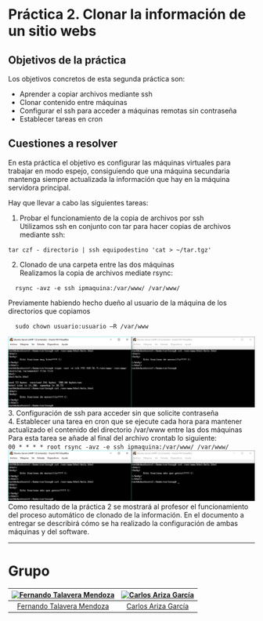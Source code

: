 # Práctica 2. Clonar la información de un sitio webs

## Objetivos de la práctica
Los objetivos concretos de esta segunda práctica son:
- Aprender a copiar archivos mediante ssh
- Clonar contenido entre máquinas
- Configurar el ssh para acceder a máquinas remotas sin contraseña
- Establecer tareas en cron

## Cuestiones a resolver

En esta práctica el objetivo es configurar las máquinas virtuales para trabajar en modo espejo, consiguiendo que una máquina secundaria mantenga siempre actualizada la información que hay en la máquina servidora principal.  

Hay que llevar a cabo las siguientes tareas:
1. Probar el funcionamiento de la copia de archivos por ssh  
Utilizamos ssh en conjunto con tar para hacer copias de archivos mediante ssh:
```
tar czf - directorio | ssh equipodestino 'cat > ~/tar.tgz'
```
2. Clonado de una carpeta entre las dos máquinas  
Realizamos la copia de archivos mediate rsync:  
```
  rsync -avz -e ssh ipmaquina:/var/www/ /var/www/
```  
  Previamente habiendo hecho dueño al usuario de la máquina de los directorios que copiamos  
```
  sudo chown usuario:usuario –R /var/www
```  
![CapturaRsync](./imagenes/CapturaRsync.PNG)
3. Configuración de ssh para acceder sin que solicite contraseña  
4. Establecer una tarea en cron que se ejecute cada hora para mantener actualizado el contenido del directorio /var/www entre las dos máquinas  
Para esta tarea se añade al final del archivo crontab lo siguiente:  
 `00 * * * * root rsync -avz -e ssh ipmaquina:/var/www/ /var/www/`  
 ![CapturaCron](./imagenes/CapturaCron.PNG)
Como resultado de la práctica 2 se mostrará al profesor el funcionamiento del proceso automático de clonado de la información. En el documento a entregar se describirá cómo se ha realizado la configuración de ambas máquinas y del software.

- - -
# Grupo

| [![Fernando Talavera Mendoza](https://github.com/Thejokeri.png?size=100)](https://github.com/Thejokeri) | [![Carlos Ariza García](https://github.com/AGCarlos.png?size=100)](https://github.com/AGCarlos) |
| :---: | :---: |
| [Fernando Talavera Mendoza](https://github.com/Thejokeri) | [Carlos Ariza García](https://github.com/AGCarlos) |

